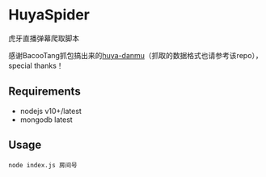 # HuyaSpider

虎牙直播弹幕爬取脚本

感谢BacooTang抓包搞出来的[huya-danmu](https://github.com/BacooTang/huya-danmu)（抓取的数据格式也请参考该repo），special thanks！

## Requirements

- nodejs v10+/latest
- mongodb latest

## Usage

`node index.js 房间号`